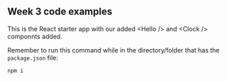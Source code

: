 ## Week 3 code examples

This is the React starter app with our added &lt;Hello /&gt; and &lt;Clock /&gt; componnts added.

Remember to run this command while in the directory/folder that has the `package.json` file:

```
npm i
```

<br>

